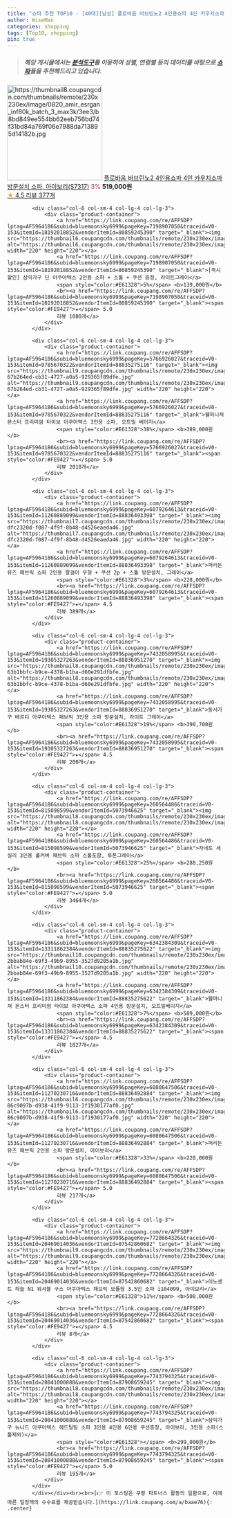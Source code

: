 ```yaml
---
title: "쇼파 추천 TOP10 - [40대][남성] 플로바움 바브린노2 4인용쇼파 4인 카우치소파 방문설치 소파, 아이보리(S7317)"
author: WiseMan
categories: shopping
tags: [Top10, shopping]
pin: true
---
```


> ##### 해당 게시물에서는 [**분석도구**](https://itemscout.io/)를 이용하여 **성별**, **연령별** 등의 데이터를 바탕으로 [**쇼파**](https://link.coupang.com/a/baae76)들을 추천해드리고 있습니다.
<div class="container"><div class="row">
            <div class="col-6 col-sm-4 col-lg-4 col-lg-3">
                <div class="product-container">
                    <a href="https://link.coupang.com/re/AFFSDP?lptag=AF5964186&subid=bluemoonsky6999&pageKey=241793829&traceid=V0-153&itemId=768332193&vendorItemId=3887537071" target="_blank"><img src="https://thumbnail8.coupangcdn.com/thumbnails/remote/230x230ex/image/0820_amir_esrgan_inf80k_batch_3_max3k/3ee3/b8bd849ee554bb62eeb756bd74f31bd84a769f06e7988da713895d14182b.jpg" alt="https://thumbnail8.coupangcdn.com/thumbnails/remote/230x230ex/image/0820_amir_esrgan_inf80k_batch_3_max3k/3ee3/b8bd849ee554bb62eeb756bd74f31bd84a769f06e7988da713895d14182b.jpg" width="220" height="220"></a>
                    <a href="https://link.coupang.com/re/AFFSDP?lptag=AF5964186&subid=bluemoonsky6999&pageKey=241793829&traceid=V0-153&itemId=768332193&vendorItemId=3887537071" target="_blank">플로바움 바브린노2 4인용쇼파 4인 카우치소파 방문설치 소파, 아이보리(S7317)</a>
                    <span style="color:#E61328">3%</span> <b>519,000원</b>
                    <br><a href="https://link.coupang.com/re/AFFSDP?lptag=AF5964186&subid=bluemoonsky6999&pageKey=241793829&traceid=V0-153&itemId=768332193&vendorItemId=3887537071" target="_blank"><span style="color:#FE9427">★</span> 4.5
                    리뷰 377개</a>
                </div>
            </div>
            
            <div class="col-6 col-sm-4 col-lg-4 col-lg-3">
                <div class="product-container">
                    <a href="https://link.coupang.com/re/AFFSDP?lptag=AF5964186&subid=bluemoonsky6999&pageKey=7198907050&traceid=V0-153&itemId=18192018852&vendorItemId=80859245390" target="_blank"><img src="https://thumbnail6.coupangcdn.com/thumbnails/remote/230x230ex/image/0905_amir_furniture_max3k/cf82/7d6109058d7d0cfd657a2fa6ded48a51b461a813da752aa4f97853bbb049.jpg" alt="https://thumbnail6.coupangcdn.com/thumbnails/remote/230x230ex/image/0905_amir_furniture_max3k/cf82/7d6109058d7d0cfd657a2fa6ded48a51b461a813da752aa4f97853bbb049.jpg" width="220" height="220"></a>
                    <a href="https://link.coupang.com/re/AFFSDP?lptag=AF5964186&subid=bluemoonsky6999&pageKey=7198907050&traceid=V0-153&itemId=18192018852&vendorItemId=80859245390" target="_blank">[즉시할인] 삼익가구 딘 아쿠아텍스 2인용 소파 + 스툴 + 쿠션 증정, 라이트그레이</a>
                    <span style="color:#E61328">5%</span> <b>139,000원</b>
                    <br><a href="https://link.coupang.com/re/AFFSDP?lptag=AF5964186&subid=bluemoonsky6999&pageKey=7198907050&traceid=V0-153&itemId=18192018852&vendorItemId=80859245390" target="_blank"><span style="color:#FE9427">★</span> 5.0
                    리뷰 1080개</a>
                </div>
            </div>
            
            <div class="col-6 col-sm-4 col-lg-4 col-lg-3">
                <div class="product-container">
                    <a href="https://link.coupang.com/re/AFFSDP?lptag=AF5964186&subid=bluemoonsky6999&pageKey=5766926027&traceid=V0-153&itemId=9785670322&vendorItemId=88835275116" target="_blank"><img src="https://thumbnail9.coupangcdn.com/thumbnails/remote/230x230ex/image/retail/images/682541437479971-67b264ed-cb31-4727-a0a5-929365f89dfe.jpg" alt="https://thumbnail9.coupangcdn.com/thumbnails/remote/230x230ex/image/retail/images/682541437479971-67b264ed-cb31-4727-a0a5-929365f89dfe.jpg" width="220" height="220"></a>
                    <a href="https://link.coupang.com/re/AFFSDP?lptag=AF5964186&subid=bluemoonsky6999&pageKey=5766926027&traceid=V0-153&itemId=9785670322&vendorItemId=88835275116" target="_blank">웰퍼니쳐 몬스터 프리미엄 타이보 아쿠아텍스 3인용 소파, 오트밀 베이지</a>
                    <span style="color:#E61328">38%</span> <b>389,000원</b>
                    <br><a href="https://link.coupang.com/re/AFFSDP?lptag=AF5964186&subid=bluemoonsky6999&pageKey=5766926027&traceid=V0-153&itemId=9785670322&vendorItemId=88835275116" target="_blank"><span style="color:#FE9427">★</span> 5.0
                    리뷰 2018개</a>
                </div>
            </div>
            
            <div class="col-6 col-sm-4 col-lg-4 col-lg-3">
                <div class="product-container">
                    <a href="https://link.coupang.com/re/AFFSDP?lptag=AF5964186&subid=bluemoonsky6999&pageKey=6079264613&traceid=V0-153&itemId=11260889099&vendorItemId=88836493398" target="_blank"><img src="https://thumbnail7.coupangcdn.com/thumbnails/remote/230x230ex/image/retail/images/1643825284600237-dfc2320d-f087-4f9f-8b48-d4526eaeda46.jpg" alt="https://thumbnail7.coupangcdn.com/thumbnails/remote/230x230ex/image/retail/images/1643825284600237-dfc2320d-f087-4f9f-8b48-d4526eaeda46.jpg" width="220" height="220"></a>
                    <a href="https://link.coupang.com/re/AFFSDP?lptag=AF5964186&subid=bluemoonsky6999&pageKey=6079264613&traceid=V0-153&itemId=11260889099&vendorItemId=88836493398" target="_blank">퍼리든 뮤즈 패브릭 쇼파 2인용 팔걸이 우형 + 쿠션 2p + 스툴 방문설치, 그레이</a>
                    <span style="color:#E61328">3%</span> <b>228,000원</b>
                    <br><a href="https://link.coupang.com/re/AFFSDP?lptag=AF5964186&subid=bluemoonsky6999&pageKey=6079264613&traceid=V0-153&itemId=11260889099&vendorItemId=88836493398" target="_blank"><span style="color:#FE9427">★</span> 4.5
                    리뷰 389개</a>
                </div>
            </div>
            
            <div class="col-6 col-sm-4 col-lg-4 col-lg-3">
                <div class="product-container">
                    <a href="https://link.coupang.com/re/AFFSDP?lptag=AF5964186&subid=bluemoonsky6999&pageKey=7432058995&traceid=V0-153&itemId=19305327263&vendorItemId=88836951270" target="_blank"><img src="https://thumbnail8.coupangcdn.com/thumbnails/remote/230x230ex/image/retail/images/3747300420842989-63b1bbfc-b9ce-4378-b1ba-d60e291dfbfe.jpg" alt="https://thumbnail8.coupangcdn.com/thumbnails/remote/230x230ex/image/retail/images/3747300420842989-63b1bbfc-b9ce-4378-b1ba-d60e291dfbfe.jpg" width="220" height="220"></a>
                    <a href="https://link.coupang.com/re/AFFSDP?lptag=AF5964186&subid=bluemoonsky6999&pageKey=7432058995&traceid=V0-153&itemId=19305327263&vendorItemId=88836951270" target="_blank">동서가구 베르디 아쿠아텍스 패브릭 3인용 소파 방문설치, 라이트 그레이</a>
                    <span style="color:#E61328">19%</span> <b>390,700원</b>
                    <br><a href="https://link.coupang.com/re/AFFSDP?lptag=AF5964186&subid=bluemoonsky6999&pageKey=7432058995&traceid=V0-153&itemId=19305327263&vendorItemId=88836951270" target="_blank"><span style="color:#FE9427">★</span> 4.5
                    리뷰 200개</a>
                </div>
            </div>
            
            <div class="col-6 col-sm-4 col-lg-4 col-lg-3">
                <div class="product-container">
                    <a href="https://link.coupang.com/re/AFFSDP?lptag=AF5964186&subid=bluemoonsky6999&pageKey=260564486&traceid=V0-153&itemId=815098599&vendorItemId=5073946625" target="_blank"><img src="https://thumbnail8.coupangcdn.com/thumbnails/remote/230x230ex/image/vendor_inventory/6ca5/d4ae7881ebb58c05b072b5d9a58c5793e114f57901c156d110d974b8f08d.jpg" alt="https://thumbnail8.coupangcdn.com/thumbnails/remote/230x230ex/image/vendor_inventory/6ca5/d4ae7881ebb58c05b072b5d9a58c5793e114f57901c156d110d974b8f08d.jpg" width="220" height="220"></a>
                    <a href="https://link.coupang.com/re/AFFSDP?lptag=AF5964186&subid=bluemoonsky6999&pageKey=260564486&traceid=V0-153&itemId=815098599&vendorItemId=5073946625" target="_blank">자네트 세실리 3인용 풀커버 패브릭 소파 스툴포함, 투톤그레이</a>
                    <span style="color:#E61328">25%</span> <b>288,250원</b>
                    <br><a href="https://link.coupang.com/re/AFFSDP?lptag=AF5964186&subid=bluemoonsky6999&pageKey=260564486&traceid=V0-153&itemId=815098599&vendorItemId=5073946625" target="_blank"><span style="color:#FE9427">★</span> 5.0
                    리뷰 3464개</a>
                </div>
            </div>
            
            <div class="col-6 col-sm-4 col-lg-4 col-lg-3">
                <div class="product-container">
                    <a href="https://link.coupang.com/re/AFFSDP?lptag=AF5964186&subid=bluemoonsky6999&pageKey=6342384309&traceid=V0-153&itemId=13311862384&vendorItemId=88835275622" target="_blank"><img src="https://thumbnail10.coupangcdn.com/thumbnails/remote/230x230ex/image/retail/images/322404748338317-2bbab84e-69f3-49b9-8955-3527d9205a1b.jpg" alt="https://thumbnail10.coupangcdn.com/thumbnails/remote/230x230ex/image/retail/images/322404748338317-2bbab84e-69f3-49b9-8955-3527d9205a1b.jpg" width="220" height="220"></a>
                    <a href="https://link.coupang.com/re/AFFSDP?lptag=AF5964186&subid=bluemoonsky6999&pageKey=6342384309&traceid=V0-153&itemId=13311862384&vendorItemId=88835275622" target="_blank">웰퍼니쳐 몬스터 프리미엄 타이보 아쿠아텍스 소파 4인용 방문설치, 오트밀베이지</a>
                    <span style="color:#E61328">7%</span> <b>589,000원</b>
                    <br><a href="https://link.coupang.com/re/AFFSDP?lptag=AF5964186&subid=bluemoonsky6999&pageKey=6342384309&traceid=V0-153&itemId=13311862384&vendorItemId=88835275622" target="_blank"><span style="color:#FE9427">★</span> 4.5
                    리뷰 1827개</a>
                </div>
            </div>
            
            <div class="col-6 col-sm-4 col-lg-4 col-lg-3">
                <div class="product-container">
                    <a href="https://link.coupang.com/re/AFFSDP?lptag=AF5964186&subid=bluemoonsky6999&pageKey=6080647506&traceid=V0-153&itemId=11270230716&vendorItemId=88836492884" target="_blank"><img src="https://thumbnail6.coupangcdn.com/thumbnails/remote/230x230ex/image/retail/images/1643029832821686-86c9097b-d938-41f9-9113-1f1930177af0.jpg" alt="https://thumbnail6.coupangcdn.com/thumbnails/remote/230x230ex/image/retail/images/1643029832821686-86c9097b-d938-41f9-9113-1f1930177af0.jpg" width="220" height="220"></a>
                    <a href="https://link.coupang.com/re/AFFSDP?lptag=AF5964186&subid=bluemoonsky6999&pageKey=6080647506&traceid=V0-153&itemId=11270230716&vendorItemId=88836492884" target="_blank">퍼리든 뮤즈 패브릭 2인용 소파 방문설치, 아이보리</a>
                    <span style="color:#E61328">33%</span> <b>228,000원</b>
                    <br><a href="https://link.coupang.com/re/AFFSDP?lptag=AF5964186&subid=bluemoonsky6999&pageKey=6080647506&traceid=V0-153&itemId=11270230716&vendorItemId=88836492884" target="_blank"><span style="color:#FE9427">★</span> 5.0
                    리뷰 217개</a>
                </div>
            </div>
            
            <div class="col-6 col-sm-4 col-lg-4 col-lg-3">
                <div class="product-container">
                    <a href="https://link.coupang.com/re/AFFSDP?lptag=AF5964186&subid=bluemoonsky6999&pageKey=7728664326&traceid=V0-153&itemId=20469014036&vendorItemId=87542860682" target="_blank"><img src="https://thumbnail9.coupangcdn.com/thumbnails/remote/230x230ex/image/vendor_inventory/6ee8/39bb59ceccd015e38c21169d3e5e8d8df70e6810decdb912145c2606667d.jpg" alt="https://thumbnail9.coupangcdn.com/thumbnails/remote/230x230ex/image/vendor_inventory/6ee8/39bb59ceccd015e38c21169d3e5e8d8df70e6810decdb912145c2606667d.jpg" width="220" height="220"></a>
                    <a href="https://link.coupang.com/re/AFFSDP?lptag=AF5964186&subid=bluemoonsky6999&pageKey=7728664326&traceid=V0-153&itemId=20469014036&vendorItemId=87542860682" target="_blank">이노센트 하늘 N1 워셔블 구스 아쿠아텍스 패브릭 모듈형 3.5인 소파 i104099, 아이보리</a>
                    <span style="color:#E61328">11%</span> <b>508,000원</b>
                    <br><a href="https://link.coupang.com/re/AFFSDP?lptag=AF5964186&subid=bluemoonsky6999&pageKey=7728664326&traceid=V0-153&itemId=20469014036&vendorItemId=87542860682" target="_blank"><span style="color:#FE9427">★</span> 4.5
                    리뷰 8개</a>
                </div>
            </div>
            
            <div class="col-6 col-sm-4 col-lg-4 col-lg-3">
                <div class="product-container">
                    <a href="https://link.coupang.com/re/AFFSDP?lptag=AF5964186&subid=bluemoonsky6999&pageKey=7743794325&traceid=V0-153&itemId=20841000888&vendorItemId=87908659245" target="_blank"><img src="https://thumbnail8.coupangcdn.com/thumbnails/remote/230x230ex/image/vendor_inventory/026b/a09d4f28c79c07b8fe1ac4918b045ae50aecae5d8ecf76e0926493ada501.jpg" alt="https://thumbnail8.coupangcdn.com/thumbnails/remote/230x230ex/image/vendor_inventory/026b/a09d4f28c79c07b8fe1ac4918b045ae50aecae5d8ecf76e0926493ada501.jpg" width="220" height="220"></a>
                    <a href="https://link.coupang.com/re/AFFSDP?lptag=AF5964186&subid=bluemoonsky6999&pageKey=7743794325&traceid=V0-153&itemId=20841000888&vendorItemId=87908659245" target="_blank">삼익가구 뉴니드 아쿠아텍스 헤드틸팅 소파 3인용 4인용 6인용 쿠션증정, 아이보리, 3인용 소파(스툴제외)</a>
                    <span style="color:#E61328"></span> <b>299,000원</b>
                    <br><a href="https://link.coupang.com/re/AFFSDP?lptag=AF5964186&subid=bluemoonsky6999&pageKey=7743794325&traceid=V0-153&itemId=20841000888&vendorItemId=87908659245" target="_blank"><span style="color:#FE9427">★</span> 5.0
                    리뷰 195개</a>
                </div>
            </div>
            </div></div><br><br>[👉 이 포스팅은 쿠팡 파트너스 활동의 일환으로, 이에 따른 일정액의 수수료를 제공받습니다.](https://link.coupang.com/a/baae76){: .center}